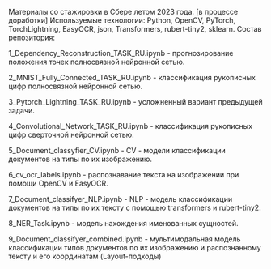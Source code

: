 Материалы со стажировки в Сбере летом 2023 года. [в процессе доработки]
Используемые технологии: Python, OpenCV, PyTorch, TorchLightning, EasyOCR, json, Transformers, rubert-tiny2, sklearn.
Состав репозитория:

1_Dependency_Reconstruction_TASK_RU.ipynb - прогнозирование положения точек полносвязной нейронной сетью.

2_MNIST_Fully_Connected_TASK_RU.ipynb - классификация рукописных цифр полносвязной нейронной сетью.

3_Pytorch_Lightning_TASK_RU.ipynb - усложненный вариант предыдущей задачи.

4_Convolutional_Network_TASK_RU.ipynb - классификация рукописных цифр сверточной нейронной сетью.

5_Document_classyfier_CV.ipynb - CV - модели классификации документов на типы по их изображению.

6_cv_ocr_labels.ipynb - распознавание текста на изображении при помощи OpenCV и EasyOCR.

7_Document_classifyer_NLP.ipynb - NLP - модель классификации документов на типы по их тексту с помощью transformers и rubert-tiny2.

8_NER_Task.ipynb - модель нахождения именованных сущностей.

9_Document_classifyer_combined.ipynb - мультимодальная модель классификации типов документов по их изображению и распознанному тексту и его координатам (Layout-подходы)
